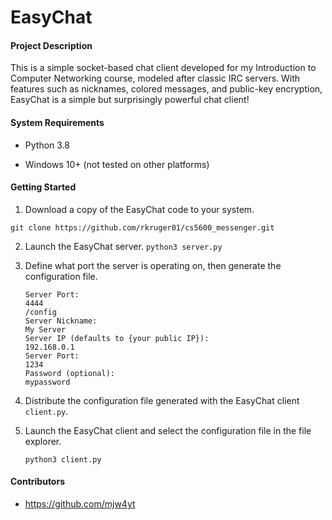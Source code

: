 # EasyChat

#### Project Description

This is a simple socket-based chat client developed for my Introduction to Computer Networking course, modeled after
classic IRC servers. With features such as nicknames, colored messages, and public-key encryption, EasyChat is a simple
but surprisingly powerful chat client!

#### System Requirements

- Python 3.8

- Windows 10+ (not tested on other platforms)

#### Getting Started

1. Download a copy of the EasyChat code to your system.

`git clone https://github.com/rkruger01/cs5600_messenger.git`

2. Launch the EasyChat server.
   `python3 server.py`
3. Define what port the server is operating on, then generate the configuration file.

       Server Port:
       4444
       /config
       Server Nickname:
       My Server
       Server IP (defaults to {your public IP}):
       192.168.0.1
       Server Port:
       1234
       Password (optional):
       mypassword

4. Distribute the configuration file generated with the EasyChat client `client.py`.
5. Launch the EasyChat client and select the configuration file in the file explorer.

   `python3 client.py`

#### Contributors

- https://github.com/mjw4yt